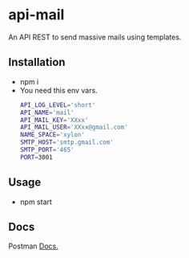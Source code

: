 # api-mail
An API REST to send massive mails using templates.

## Installation
- npm i
- You need this env vars.
    ```bash
    API_LOG_LEVEL='short'
    API_NAME='mail'
    API_MAIL_KEY='XXxx'
    API_MAIL_USER='XXxx@gmail.com'
    NAME_SPACE='xylon'
    SMTP_HOST='smtp.gmail.com'
    SMTP_PORT='465'
    PORT=3001

## Usage
- npm start

## Docs
Postman [Docs.](https://documenter.getpostman.com/view/28803401/2s9Xy3sr4o)